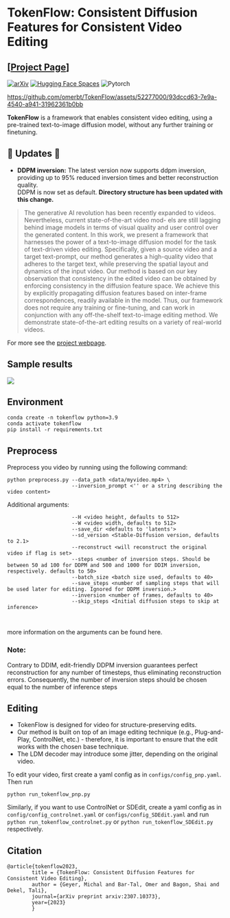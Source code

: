 # TokenFlow: Consistent Diffusion Features for Consistent Video Editing

## [<a href="https://diffusion-tokenflow.github.io/" target="_blank">Project Page</a>]

[![arXiv](https://img.shields.io/badge/arXiv-TokenFlow-b31b1b.svg)](https://arxiv.org/abs/2307.10373) [![Hugging Face Spaces](https://img.shields.io/badge/%F0%9F%A4%97%20Hugging%20Face-Spaces-blue)](https://huggingface.co/spaces/weizmannscience/tokenflow)
![Pytorch](https://img.shields.io/badge/PyTorch->=1.10.0-Red?logo=pytorch)


[//]: # ([![Replicate]&#40;https://replicate.com/cjwbw/multidiffusion/badge&#41;]&#40;https://replicate.com/cjwbw/multidiffusion&#41;)

[//]: # ([![Hugging Face Spaces]&#40;https://img.shields.io/badge/%F0%9F%A4%97%20Hugging%20Face-Spaces-blue&#41;]&#40;https://huggingface.co/spaces/weizmannscience/text2live&#41;)




https://github.com/omerbt/TokenFlow/assets/52277000/93dccd63-7e9a-4540-a941-31962361b0bb

**TokenFlow** is a framework that enables consistent video editing, using a pre-trained text-to-image diffusion model,
without any further training or finetuning.

## 🚨 Updates 🚨
 - **DDPM inversion:** The latest version now supports ddpm inversion, providing up to 95% reduced inversion times and better reconstruction quality. </br> 
DDPM is now set as default. **Directory structure has been updated with this change.**

[//]: # (as described in <a href="https://arxiv.org/abs/2302.08113" target="_blank">&#40;link to paper&#41;</a>.)

[//]: # (. It can be used for localized and global edits that change the texture of existing objects or augment the scene with semi-transparent effects &#40;e.g. smoke, fire, snow&#41;.)

[//]: # (### Abstract)
> The generative AI revolution has been recently expanded to videos. Nevertheless, current state-of-the-art video mod-
> els are still lagging behind image models in terms of visual quality and user control over the generated content. In
> this work, we present a framework that harnesses the power of a text-to-image diffusion model for the task of
> text-driven video editing. Specifically, given a source video and a target text-prompt, our method generates a
> high-quality video that adheres to the target text, while preserving the spatial layout and dynamics of the input
> video. Our method is based on our key observation that consistency in the edited video can be obtained by enforcing
> consistency in the diffusion feature space. We achieve this by explicitly propagating diffusion features based on
> inter-frame correspondences, readily available in the model. Thus, our framework does not require any training or
> fine-tuning, and can work in conjunction with any off-the-shelf text-to-image editing method. We demonstrate
> state-of-the-art editing results on a variety of real-world videos.

For more see the [project webpage](https://diffusion-tokenflow.github.io).

## Sample results

<td><img src="assets/videos.gif"></td>

## Environment

```
conda create -n tokenflow python=3.9
conda activate tokenflow
pip install -r requirements.txt
```

## Preprocess

Preprocess you video by running using the following command:

```
python preprocess.py --data_path <data/myvideo.mp4> \
                     --inversion_prompt <'' or a string describing the video content>
```

Additional arguments:

```                     
                     --H <video height, defaults to 512>
                     --W <video width, defaults to 512>
                     --save_dir <defaults to 'latents'>
                     --sd_version <Stable-Diffusion version, defaults to 2.1>
                     --reconstruct <will reconstruct the original video if flag is set>
                     --steps <number of inversion steps. Should be between 50 ad 100 for DDPM and 500 and 1000 for DDIM inversion, respectively. defaults to 50>
                     --batch_size <batch size used, defaults to 40>
                     --save_steps <number of sampling steps that will be used later for editing. Ignored for DDPM inversion.>
                     --inversion <number of frames, defaults to 40>
                     --skip_steps <Initial diffusion steps to skip at inference>
                     
                     
```

more information on the arguments can be found here.

### Note:

Contrary to DDIM, edit-friendly DDPM inversion guarantees perfect reconstruction for any number of timesteps, thus eliminating reconstruction errors. 
Consequently, the number of inversion steps should be chosen equal to the number of inference steps

## Editing

- TokenFlow is designed for video for structure-preserving edits.
- Our method is built on top of an image editing technique (e.g., Plug-and-Play, ControlNet, etc.) - therefore, it is
  important to ensure that the edit works with the chosen base technique.
- The LDM decoder may introduce some jitter, depending on the original video.

To edit your video, first create a yaml config as in ``configs/config_pnp.yaml``.
Then run

```
python run_tokenflow_pnp.py
```

Similarly, if you want to use ControlNet or SDEdit, create a yaml config as in ``config/config_controlnet.yaml``
or ```configs/config_SDEdit.yaml``` and run ```python run_tokenflow_controlnet.py```
or ``python run_tokenflow_SDEdit.py`` respectively.

## Citation

```
@article{tokenflow2023,
        title = {TokenFlow: Consistent Diffusion Features for Consistent Video Editing},
        author = {Geyer, Michal and Bar-Tal, Omer and Bagon, Shai and Dekel, Tali},
        journal={arXiv preprint arxiv:2307.10373},
        year={2023}
        }
```


